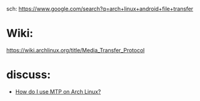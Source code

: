 sch: https://www.google.com/search?q=arch+linux+android+file+transfer

# Wiki:
https://wiki.archlinux.org/title/Media_Transfer_Protocol

# discuss:
- [How do I use MTP on Arch Linux?](https://bbs.archlinux.org/viewtopic.php?id=274755)
